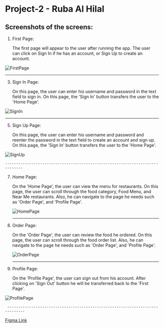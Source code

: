 # Project-2 - Ruba Al Hilal
## Screenshots of the screens:
1. First Page:
   
   The first page will appear to the user after running the app. The user can click on Sign In if he has an account, or Sign Up to create an account.

   
![FirstPage](https://github.com/RubaAlHilal/Project-2/assets/73358612/54da1f2c-9021-4fcf-8b8b-9cc1ca51f88d)


   ------------------------------------------------------------------------------
3. Sign In Page:
   
   On this page, the user can enter his username and password in the text field to sign in. On this page, the 'Sign In' button transfers the user to the 'Home Page'.


   
![SignIn](https://github.com/RubaAlHilal/Project-2/assets/73358612/b2962617-fa4b-4fea-a434-bfded78cbf17)

   ------------------------------------------------------------------------------
5. Sign Up Page:
   
   On this page, the user can enter his username and password and reenter the password in the text field to create an account and sign up. On this page, the 'Sign In' button transfers the user to the 'Home Page'.

   
   
![SignUp](https://github.com/RubaAlHilal/Project-2/assets/73358612/5e2620be-11c8-4395-83df-c07ca55d3b49)

    ------------------------------------------------------------------------------
7. Home Page:
   
   On the 'Home Page', the user can view the menu for restaurants. On this page, the user can scroll through the food category, Food Menu, and Near Me restaurants. Also, he can navigate to the page he needs such as 'Order Page', and  'Profile Page'.


   
   ![HomePage](https://github.com/RubaAlHilal/Project-2/assets/73358612/73ef3ee8-dc2a-46d9-9bc5-aea0adf2914f)

    ------------------------------------------------------------------------------
9. Order Page:
    
    On the 'Order Page', the user can review the food he ordered. On this page, the user can scroll through the food order list. Also, he can navigate to the page he needs such as 'Order Page', and  'Profile Page'.



   ![OrderPage](https://github.com/RubaAlHilal/Project-2/assets/73358612/854ed5d8-c28e-4ff7-895c-435101684290)

   ------------------------------------------------------------------------------
11. Profile Page:
    
    On the 'Profile Page', the user can sign out from his account. After clicking on 'Sign Out' button he will be transferred back to the 'First Page'.


    
![ProfilePage](https://github.com/RubaAlHilal/Project-2/assets/73358612/78e12a4e-c404-4380-a7e4-06ca1c1dd77e)

     ------------------------------------------------------------------------------

   















<a href="https://www.figma.com/file/9X5260T0MpVWxSgGr1f43y/Food-Delivery---Mobile-App-Design-(Community)?type=design&node-id=0%3A1&mode=design&t=vsewM5c2BJ6UKdX7-1"> Figma Link</a>
